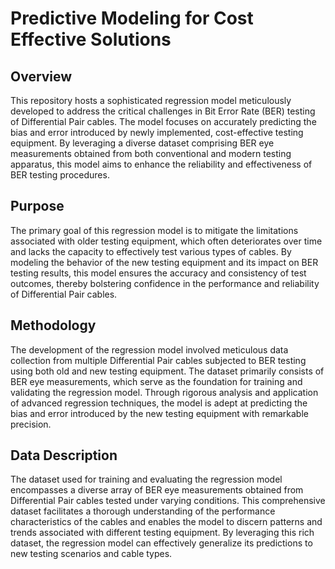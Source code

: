 # Predictive Modeling for Cost Effective Solutions

## Overview
This repository hosts a sophisticated regression model meticulously developed to address the critical challenges in Bit Error Rate (BER) testing of Differential Pair cables. The model focuses on accurately predicting the bias and error introduced by newly implemented, cost-effective testing equipment. By leveraging a diverse dataset comprising BER eye measurements obtained from both conventional and modern testing apparatus, this model aims to enhance the reliability and effectiveness of BER testing procedures.

## Purpose
The primary goal of this regression model is to mitigate the limitations associated with older testing equipment, which often deteriorates over time and lacks the capacity to effectively test various types of cables. By modeling the behavior of the new testing equipment and its impact on BER testing results, this model ensures the accuracy and consistency of test outcomes, thereby bolstering confidence in the performance and reliability of Differential Pair cables.

## Methodology
The development of the regression model involved meticulous data collection from multiple Differential Pair cables subjected to BER testing using both old and new testing equipment. The dataset primarily consists of BER eye measurements, which serve as the foundation for training and validating the regression model. Through rigorous analysis and application of advanced regression techniques, the model is adept at predicting the bias and error introduced by the new testing equipment with remarkable precision.

## Data Description
The dataset used for training and evaluating the regression model encompasses a diverse array of BER eye measurements obtained from Differential Pair cables tested under varying conditions. This comprehensive dataset facilitates a thorough understanding of the performance characteristics of the cables and enables the model to discern patterns and trends associated with different testing equipment. By leveraging this rich dataset, the regression model can effectively generalize its predictions to new testing scenarios and cable types.

